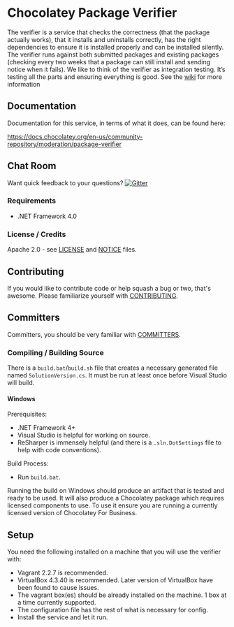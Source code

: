 # Chocolatey Package Verifier

The verifier is a service that checks the correctness (that the package actually works), that it installs and uninstalls correctly, has the right dependencies to ensure it is installed properly and can be installed silently. The verifier runs against both submitted packages and existing packages (checking every two weeks that a package can still install and sending notice when it fails). We like to think of the verifier as integration testing. It’s testing all the parts and ensuring everything is good. See the [wiki](https://github.com/chocolatey/package-verifier/wiki) for more information

## Documentation

Documentation for this service, in terms of what it does, can be found here:

https://docs.chocolatey.org/en-us/community-repository/moderation/package-verifier

## Chat Room

Want quick feedback to your questions? [![Gitter](https://badges.gitter.im/Join%20Chat.svg)](https://gitter.im/chocolatey/choco?utm_source=badge&utm_medium=badge&utm_campaign=pr-badge&utm_content=badge)

### Requirements

* .NET Framework 4.0

### License / Credits

Apache 2.0 - see [LICENSE](https://github.com/chocolatey/package-verifier/blob/master/LICENSE) and [NOTICE](https://github.com/chocolatey/package-verifier/blob/master/NOTICE) files.

## Contributing

If you would like to contribute code or help squash a bug or two, that's awesome. Please familiarize yourself with [CONTRIBUTING](https://github.com/chocolatey/package-verifier/blob/master/CONTRIBUTING.md).

## Committers

Committers, you should be very familiar with [COMMITTERS](https://github.com/chocolatey/package-verifier/blob/master/COMMITTERS.md).

### Compiling / Building Source

There is a `build.bat`/`build.sh` file that creates a necessary generated file named `SolutionVersion.cs`. It must be run at least once before Visual Studio will build.

#### Windows

Prerequisites:

* .NET Framework 4+
* Visual Studio is helpful for working on source.
* ReSharper is immensely helpful (and there is a `.sln.DotSettings` file to help with code conventions).

Build Process:

* Run `build.bat`.

Running the build on Windows should produce an artifact that is tested and ready to be used. It will also produce a Chocolatey package which requires licensed components to use. To use it ensure you are running a currently licensed version of Chocolatey For Business.

## Setup

You need the following installed on a machine that you will use the verifier with:

* Vagrant 2.2.7 is recommended.
* VirtualBox 4.3.40 is recommended. Later version of VirtualBox have been found to cause issues.
* The vagrant box(es) should be already installed on the machine. 1 box at a time currently supported.
* The configuration file has the rest of what is necessary for config.
* Install the service and let it run.
